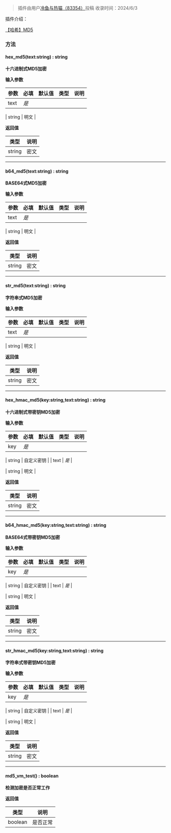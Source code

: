 > 插件由用户[冷鱼与热猫（83354）](https://dao3.fun/profile/83354)投稿
> 收录时间：2024/6/3

插件介绍：

[【哈希】MD5](https://www.yuque.com/box3lab/doc/kshiag2ryefqwo47?view=doc_embed)

### 

### 方法

#### hex_md5(text:string) : string
**十六进制式MD5加密**

**输入参数**

| **参数** | **必填** | **默认值** | **类型** | **说明** |
| --- | --- | --- | --- | --- |
| text | _是_ | 

 | string | 明文 |

**返回值**

| **类型** | **说明** |
| --- | --- |
| string | 密文 |


---


#### b64_md5(text:string) : string
**BASE64式MD5加密**

**输入参数**

| **参数** | **必填** | **默认值** | **类型** | **说明** |
| --- | --- | --- | --- | --- |
| text | _是_ | 

 | string | 明文 |

**返回值**

| **类型** | **说明** |
| --- | --- |
| string | 密文 |


---


#### str_md5(text:string) : string
**字符串式MD5加密**

**输入参数**

| **参数** | **必填** | **默认值** | **类型** | **说明** |
| --- | --- | --- | --- | --- |
| text | _是_ | 

 | string | 明文 |

**返回值**

| **类型** | **说明** |
| --- | --- |
| string | 密文 |


---


#### hex_hmac_md5(key:string,text:string) : string
**十六进制式带密钥MD5加密**

**输入参数**

| **参数** | **必填** | **默认值** | **类型** | **说明** |
| --- | --- | --- | --- | --- |
| key | _是_ | 

 | string | 自定义密钥 |
| text | _是_ | 

 | string | 明文 |

**返回值**

| **类型** | **说明** |
| --- | --- |
| string | 密文 |


---


#### b64_hmac_md5(key:string,text:string) : string
**BASE64式带密钥MD5加密**

**输入参数**

| **参数** | **必填** | **默认值** | **类型** | **说明** |
| --- | --- | --- | --- | --- |
| key | _是_ | 

 | string | 自定义密钥 |
| text | _是_ | 

 | string | 明文 |

**返回值**

| **类型** | **说明** |
| --- | --- |
| string | 密文 |


---


#### str_hmac_md5(key:string,text:string) : string
**字符串式带密钥MD5加密**

**输入参数**

| **参数** | **必填** | **默认值** | **类型** | **说明** |
| --- | --- | --- | --- | --- |
| key | _是_ | 

 | string | 自定义密钥 |
| text | _是_ | 

 | string | 明文 |

**返回值**

| **类型** | **说明** |
| --- | --- |
| string | 密文 |


---


#### md5_vm_test() : boolean
**检测加密是否正常工作**

**返回值**

| **类型** | **说明** |
| --- | --- |
| boolean | 是否正常 |

